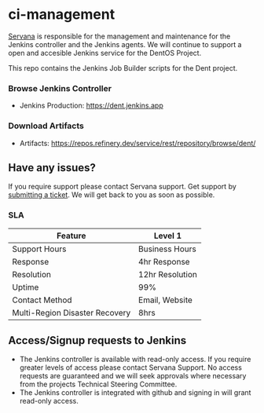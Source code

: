 # ci-management

[Servana](https://servanamanaged.com) is responsible for the management and maintenance for the Jenkins controller and the Jenkins agents. We will continue to support a open and accesible Jenkins service for the DentOS Project. 

This repo contains the Jenkins Job Builder scripts for the Dent project. 

### Browse Jenkins Controller

- Jenkins Production: https://dent.jenkins.app

### Download Artifacts

- Artifacts: https://repos.refinery.dev/service/rest/repository/browse/dent/

## Have any issues?

If you require support please contact Servana support. Get support by [submitting a ticket](https://support.servanamanaged.com/support/tickets/new?ticket_form=request_support). We will get back to you as soon as possible.

### SLA

| **Feature**                    | **Level 1**     |
|--------------------------------|-----------------|
| Support Hours                  | Business Hours  |
| Response                       | 4hr Response    |
| Resolution                     | 12hr Resolution |
| Uptime                         | 99%             |
| Contact Method                 | Email, Website  |
| Multi-Region Disaster Recovery | 8hrs            |


## Access/Signup requests to Jenkins

- The Jenkins controller is available with read-only access. If you require greater levels of access please contact Servana Support. No access requests are guaranteed and we will seek approvals where necessary from the projects Technical Steering Committee.
- The Jenkins controller is integrated with github and signing in will grant read-only access.

